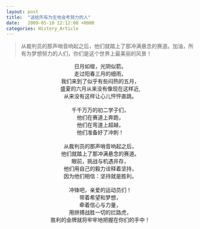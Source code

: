```yaml
---
layout: post
title:  "送给所有为生地会考努力的人"
date:   2009-05-10 12:12:00 +0000
categories: History_Article
---
```


<div>
<blockquote class='quote-style'>
从裁判员的那声哨音响起之后，他们就踏上了那冲满悬念的赛道。加油，所有为梦想努力的人们，你们是这个世界上最美丽的风景！<!--excerpt-->
</blockquote>
</div>

<div align='center'>
日月如梭，光阴似箭。 <br>
走过阳春三月的细雨， <br>
我们来到了似乎有些闷热的五月， <br>
盛夏的六月从来没有像现在这样近, <br>
从来没有这样让心儿怦怦直跳。 <br>
<br>
千千万万的初二学子们， <br>
他们在赛道上奔跑， <br>
他们在弯道上超越， <br>
他们准备好了冲刺！ <br>
<br>
从裁判员的那声哨音响起之后， <br>
他们就踏上了那冲满悬念的赛道。 <br>
眼前，挑战与机遇并存， <br>
他们用自己的毅力诠释着坚持， <br>
因为他们相信：坚持就是胜利。 <br>
<br>
冲锋吧，亲爱的运动员们！ <br>
带着希望和梦想， <br>
牵着信心与力量， <br>
用拼搏战胜一切的拦路虎， <br>
胜利的金牌就将牢牢地把握在你们的手中！<br>
</div>